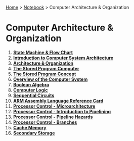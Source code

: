 <a href="../../">Home</a> > <a href="../notebook">Notebook</a> > Computer Architecture & Organization

# Computer Architecture & Organization



1. **<a href="./state-machine-and-flow-chart">State Machine & Flow Chart</a>**
1. **<a href="./introduction-to-computer-system-architecture">Introduction to Computer System Architecture</a>**
1. **<a href="./architecture-and-organization">Architecture & Organization</a>**
1. **<a href="./the-stored-program-computer">The Stored Program Computer</a>**
1. **<a href="./the-stored-program-concept">The Stored Program Concept</a>**
1. **<a href="./overview-of-the-computer-system">Overview of the Computer System</a>**
1. **<a href="./boolean-algebra">Boolean Algebra</a>**
1. **<a href="./computer-logic">Computer Logic</a>**
1. **<a href="./sequential-circuits">Sequential Circuits</a>**
1. **<a href="./arm-assembly-language-reference-card">ARM Assembly Language Reference Card</a>**
1. **<a href="./processor-control-microarchitecture">Processor Control - Microarchitecture</a>**
1. **<a href="./processor-control-introduction-to-pipelining">Processor Control - Introduction to Pipelining</a>**
1. **<a href="./processor-control-pipeline-hazards">Processor Control - Pipeline Hazards</a>**
1. **<a href="./processor-control-branches">Processor Control - Branches</a>**
1. **<a href="./cache-memory">Cache Memory</a>**
1. **<a href="./secondary-storage">Secondary Storage</a>**
